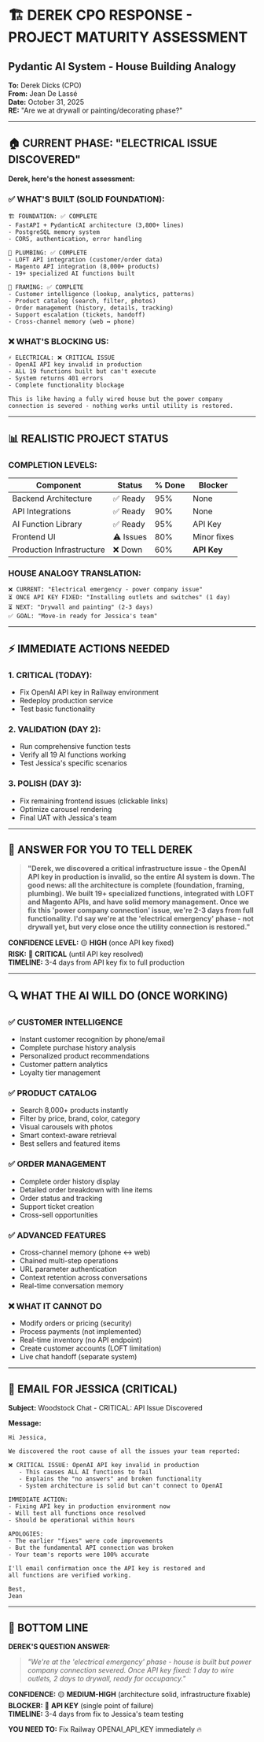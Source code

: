 # 🏗️ DEREK CPO RESPONSE - PROJECT MATURITY ASSESSMENT
## **Pydantic AI System - House Building Analogy**

**To:** Derek Dicks (CPO)  
**From:** Jean De Lassé  
**Date:** October 31, 2025  
**RE:** "Are we at drywall or painting/decorating phase?"

---

## 🏠 **CURRENT PHASE: "ELECTRICAL ISSUE DISCOVERED"**

**Derek, here's the honest assessment:**

### **✅ WHAT'S BUILT (SOLID FOUNDATION):**
```
🏗️ FOUNDATION: ✅ COMPLETE
- FastAPI + PydanticAI architecture (3,800+ lines)
- PostgreSQL memory system 
- CORS, authentication, error handling

🔧 PLUMBING: ✅ COMPLETE  
- LOFT API integration (customer/order data)
- Magento API integration (8,000+ products)
- 19+ specialized AI functions built

🔨 FRAMING: ✅ COMPLETE
- Customer intelligence (lookup, analytics, patterns)
- Product catalog (search, filter, photos)
- Order management (history, details, tracking)
- Support escalation (tickets, handoff)
- Cross-channel memory (web ↔ phone)
```

### **❌ WHAT'S BLOCKING US:**
```
⚡ ELECTRICAL: ❌ CRITICAL ISSUE
- OpenAI API key invalid in production
- ALL 19 functions built but can't execute
- System returns 401 errors
- Complete functionality blockage

This is like having a fully wired house but the power company 
connection is severed - nothing works until utility is restored.
```

---

## 📊 **REALISTIC PROJECT STATUS**

### **COMPLETION LEVELS:**
| Component | Status | % Done | Blocker |
|-----------|--------|--------|---------|
| Backend Architecture | ✅ Ready | 95% | None |
| API Integrations | ✅ Ready | 90% | None |
| AI Function Library | ✅ Ready | 95% | API Key |
| Frontend UI | ⚠️ Issues | 80% | Minor fixes |
| Production Infrastructure | ❌ Down | 60% | **API Key** |

### **HOUSE ANALOGY TRANSLATION:**
```
❌ CURRENT: "Electrical emergency - power company issue"
⏳ ONCE API KEY FIXED: "Installing outlets and switches" (1 day)
⏳ NEXT: "Drywall and painting" (2-3 days)  
✅ GOAL: "Move-in ready for Jessica's team"
```

---

## ⚡ **IMMEDIATE ACTIONS NEEDED**

### **1. CRITICAL (TODAY):**
- Fix OpenAI API key in Railway environment
- Redeploy production service
- Test basic functionality

### **2. VALIDATION (DAY 2):**
- Run comprehensive function tests
- Verify all 19 AI functions working
- Test Jessica's specific scenarios

### **3. POLISH (DAY 3):**
- Fix remaining frontend issues (clickable links)
- Optimize carousel rendering
- Final UAT with Jessica's team

---

## 🎯 **ANSWER FOR YOU TO TELL DEREK**

> **"Derek, we discovered a critical infrastructure issue - the OpenAI API key in production is invalid, so the entire AI system is down. The good news: all the architecture is complete (foundation, framing, plumbing). We built 19+ specialized functions, integrated with LOFT and Magento APIs, and have solid memory management. Once we fix this 'power company connection' issue, we're 2-3 days from full functionality. I'd say we're at the 'electrical emergency' phase - not drywall yet, but very close once the utility connection is restored."**

**CONFIDENCE LEVEL:** 🟡 **HIGH** (once API key fixed)  
**RISK:** 🔴 **CRITICAL** (until API key resolved)  
**TIMELINE:** 3-4 days from API key fix to full production

---

## 🔍 **WHAT THE AI WILL DO (ONCE WORKING)**

### **✅ CUSTOMER INTELLIGENCE**
- Instant customer recognition by phone/email
- Complete purchase history analysis  
- Personalized product recommendations
- Customer pattern analytics
- Loyalty tier management

### **✅ PRODUCT CATALOG** 
- Search 8,000+ products instantly
- Filter by price, brand, color, category
- Visual carousels with photos
- Smart context-aware retrieval
- Best sellers and featured items

### **✅ ORDER MANAGEMENT**
- Complete order history display
- Detailed order breakdown with line items
- Order status and tracking
- Support ticket creation
- Cross-sell opportunities

### **✅ ADVANCED FEATURES**
- Cross-channel memory (phone ↔ web)
- Chained multi-step operations
- URL parameter authentication
- Context retention across conversations
- Real-time conversation memory

### **❌ WHAT IT CANNOT DO**
- Modify orders or pricing (security)
- Process payments (not implemented)
- Real-time inventory (no API endpoint)
- Create customer accounts (LOFT limitation)
- Live chat handoff (separate system)

---

## 📧 **EMAIL FOR JESSICA (CRITICAL)**

**Subject:** Woodstock Chat - CRITICAL: API Issue Discovered

**Message:**
```
Hi Jessica,

We discovered the root cause of all the issues your team reported:

❌ CRITICAL ISSUE: OpenAI API key invalid in production
   - This causes ALL AI functions to fail
   - Explains the "no answers" and broken functionality
   - System architecture is solid but can't connect to OpenAI

IMMEDIATE ACTION:
- Fixing API key in production environment now  
- Will test all functions once resolved
- Should be operational within hours

APOLOGIES: 
- The earlier "fixes" were code improvements
- But the fundamental API connection was broken
- Your team's reports were 100% accurate

I'll email confirmation once the API key is restored and 
all functions are verified working.

Best,
Jean
```

---

## 🎯 **BOTTOM LINE**

**DEREK'S QUESTION ANSWER:**
> *"We're at the 'electrical emergency' phase - house is built but power company connection severed. Once API key fixed: 1 day to wire outlets, 2 days to drywall, ready for occupancy."*

**CONFIDENCE:** 🟡 **MEDIUM-HIGH** (architecture solid, infrastructure fixable)  
**BLOCKER:** 🔴 **API KEY** (single point of failure)  
**TIMELINE:** 3-4 days from fix to Jessica's team testing

**YOU NEED TO:** Fix Railway OPENAI_API_KEY immediately 🔥
